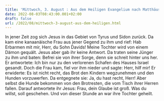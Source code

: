 ```yaml
---
title: 'Mittwoch, 3. August : Aus dem Heiligen Evangelium nach Matthäus - Mt 15,21-28.'
date: 2022-08-03T08:43:00.001+02:00
draft: false
url: /2022/08/mittwoch-3-august-aus-dem-heiligen.html
---
```


In jener Zeit zog sich Jesus in das Gebiet von Tyrus und Sidon zurück. Da kam eine kanaanäische Frau aus jener Gegend zu ihm und rief: Hab Erbarmen mit mir, Herr, du Sohn Davids! Meine Tochter wird von einem Dämon gequält. Jesus aber gab ihr keine Antwort. Da traten seine Jünger zu ihm und baten: Befrei sie von ihrer Sorge, denn sie schreit hinter uns her. Er antwortete: Ich bin nur zu den verlorenen Schafen des Hauses Israel gesandt. Doch die Frau kam, fiel vor ihm nieder und sagte: Herr, hilf mir! Er erwiderte: Es ist nicht recht, das Brot den Kindern wegzunehmen und den Hunden vorzuwerfen. Da entgegnete sie: Ja, du hast recht, Herr! Aber selbst die Hunde bekommen von den Brotresten, die vom Tisch ihrer Herren fallen. Darauf antwortete ihr Jesus: Frau, dein Glaube ist groß. Was du willst, soll geschehen. Und von dieser Stunde an war ihre Tochter geheilt.